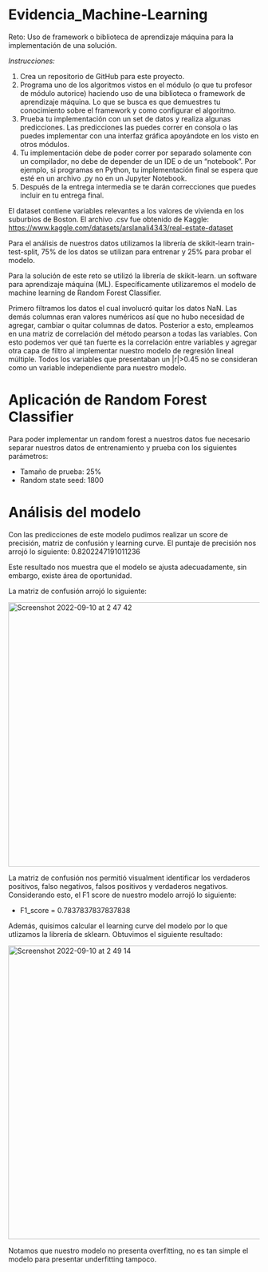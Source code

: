 # Evidencia_Machine-Learning

Reto: Uso de framework o biblioteca de aprendizaje máquina para la implementación de una solución.

*Instrucciones:*
1. Crea un repositorio de GitHub para este proyecto.
2. Programa uno de los algoritmos vistos en el módulo (o que tu profesor de módulo autorice) haciendo uso de una biblioteca o framework de aprendizaje máquina. Lo que se busca es que demuestres tu conocimiento sobre el framework y como configurar el algoritmo. 
3. Prueba tu implementación con un set de datos y realiza algunas predicciones. Las predicciones las puedes correr en consola o las puedes implementar con una interfaz gráfica apoyándote en los visto en otros módulos.
4. Tu implementación debe de poder correr por separado solamente con un compilador, no debe de depender de un IDE o de un “notebook”. Por ejemplo, si programas en Python, tu implementación final se espera que esté en un archivo .py no en un Jupyter Notebook.
5. Después de la entrega intermedia se te darán correcciones que puedes incluir en tu entrega final.

El dataset contiene variables relevantes a los valores de vivienda en los suburbios de Boston. El archivo .csv fue obtenido de Kaggle: https://www.kaggle.com/datasets/arslanali4343/real-estate-dataset

Para el análisis de nuestros datos utilizamos la librería de skikit-learn train-test-split, 75% de los datos se utilizan para entrenar y 25% para probar el modelo. 

Para la solución de este reto se utilizó la librería de skikit-learn. un software para aprendizaje máquina (ML). Específicamente utilizaremos el modelo de machine learning de Random Forest Classifier.  

Primero filtramos los datos el cual involucró quitar los datos NaN. Las demás columnas eran valores numéricos así que no hubo necesidad de agregar, cambiar o quitar columnas de datos. 
Posterior a esto, empleamos en una matriz de correlación del método pearson a todas las variables. Con esto podemos ver qué tan fuerte es la correlación entre variables y agregar otra capa de filtro al implementar nuestro modelo de regresión lineal múltiple. Todos los variables que presentaban un |r|>0.45 no se consideran como un variable independiente para nuestro modelo. 

# Aplicación de Random Forest Classifier
Para poder implementar un random forest a nuestros datos fue necesario separar nuestros datos de entrenamiento y prueba con los siguientes parámetros:
- Tamaño de prueba: 25%
- Random state seed: 1800


# Análisis del modelo
Con las predicciones de este modelo pudimos realizar un score de precisión, matriz de confusión y learning curve. 
El puntaje de precisión nos arrojó lo siguiente: 0.8202247191011236

Este resultado nos muestra que el modelo se ajusta adecuadamente, sin embargo, existe área de oportunidad.

La matriz de confusión arrojó lo siguiente:

<img width="529" alt="Screenshot 2022-09-10 at 2 47 42" src="https://user-images.githubusercontent.com/83677775/189474367-49036fbf-98d9-4b25-bc3c-cfd3915065dc.png">

La matriz de confusión nos permitió visualment identificar los verdaderos positivos, falso negativos, falsos positivos y verdaderos negativos. 
Considerando esto, el F1 score de nuestro modelo arrojó lo siguiente:
- F1_score = 0.7837837837837838

Además, quisimos calcular el learning curve del modelo por lo que utlizamos la librería de sklearn. Obtuvimos el siguiente resultado:

<img width="588" alt="Screenshot 2022-09-10 at 2 49 14" src="https://user-images.githubusercontent.com/83677775/189474400-56048175-744e-4174-a26f-d9fd61cf80e1.png">

Notamos que nuestro modelo no presenta overfitting, no es tan simple el modelo para presentar underfitting tampoco. 
